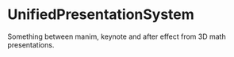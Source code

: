 # UnifiedPresentationSystem
Something between manim, keynote and after effect from 3D math presentations. 

